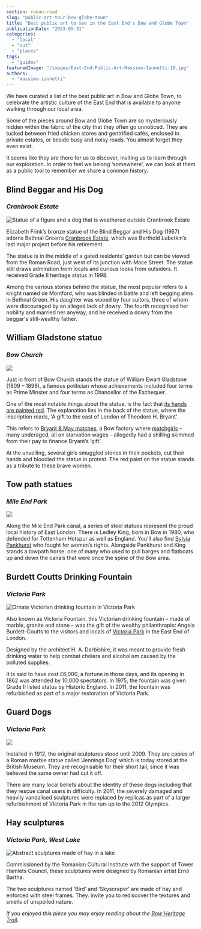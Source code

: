 ```yaml
---
section: roman-road
slug: "public-art-tour-bow-globe-town"
title: "Best public art to see in the East End's Bow and Globe Town"
publicationDate: "2023-05-31"
categories: 
  - "local"
  - "out"
  - "places"
tags: 
  - "guides"
featuredImage: "/images/East-End-Public-Art-Massimo-Iannetti-10.jpg"
authors: 
  - "massimo-iannetti"
---
```


We have curated a list of the best public art in Bow and Globe Town, to celebrate the artistic culture of the East End that is available to anyone walking through our local area.

Some of the pieces around Bow and Globe Town are so mysteriously hidden within the fabric of the city that they often go unnoticed. They are tucked between fried chicken stores and gentrified cafés, enclosed in private estates, or beside busy and noisy roads. You almost forget they even exist.

It seems like they are there for us to discover, inviting us to learn through our exploration. In order to feel we belong ‘somewhere’, we can look at them as a public tool to remember we share a common history.

## Blind Beggar and His Dog

### _Cranbrook Estate_

![Statue of a figure and a dog that is weathered outside Cranbrook Estate](/images/blind-beggar-and-his-dog-cranbrook-estate-public-art-1024x683.jpeg)

Elizabeth Frink’s bronze statue of the Blind Beggar and His Dog (1957) adorns Bethnal Green’s [Cranbrook Estate](https://romanroadlondon.com/cranbrook-estate-history/), which was Berthold Lubetkin’s last major project before his retirement.

The statue is in the middle of a gated residents’ garden but can be viewed from the Roman Road, just west of its junction with Mace Street. The statue still draws admiration from locals and curious looks from outsiders. It received Grade II heritage status in 1998.

Among the various stories behind the statue, the most popular refers to a knight named de Montford, who was blinded in battle and left begging alms in Bethnal Green. His daughter was wooed by four suitors, three of whom were discouraged by an alleged lack of dowry. The fourth recognised her nobility and married her anyway, and he received a dowry from the beggar's still-wealthy father.

## William Gladstone statue

### _Bow Church_

![](/images/East-End-Public-Art-Massimo-Iannetti-10-1024x683.jpg)

Just in front of Bow Church stands the statue of William Ewart Gladstone (1809 – 1898), a famous politician whose achievements included four terms as Prime Minster and four terms as Chancellor of the Exchequer.

One of the most notable things about the statue, is the fact that [its hands are painted red](https://romanroadlondon.com/red-hands-william-gladstone-statue/). The explanation lies in the back of the statue, where the inscription reads, 'A gift to the east of London of Theodore H. Bryant'.

This refers to [Bryant & May matches](https://romanroadlondon.com/annie-besant-match-girl-riots-bow/), a Bow factory where [matchgirls](https://romanroadlondon.com/sarah-chapman-matchstick-girl-campaign-memorial/) – many underaged, all on starvation wages – allegedly had a shilling skimmed from their pay to finance Bryant’s ‘gift’.

At the unveiling, several girls smuggled stones in their pockets, cut their hands and bloodied the statue in protest. The red paint on the statue stands as a tribute to these brave women.

## Tow path statues

### _Mile End Park_

![](/images/Tow-path-statues-mile-end-park-public-art-1-1024x633.jpeg)

Along the Mile End Park canal, a series of steel statues represent the proud local history of East London. There is Ledley King, born in Bow in 1980, who defended for Tottenham Hotspur as well as England. You'll also find [Sylvia Pankhurst](https://romanroadlondon.com/bows-suffragette-secrets-sylvia-pankhurst-east-end-suffrage/) who fought for women’s rights. Alongside Pankhurst and King stands a towpath horse: one of many who used to pull barges and flatboats up and down the canals that were once the spine of the Bow area.

## Burdett Coutts Drinking Fountain

### _Victoria Park_

![Ornate Victorian drinking fountain in Victoria Park](/images/Burdett-Coutts-Drinking-Fountain-victoria-park-public-art-1024x683.jpeg)

Also known as Victoria Fountain, this Victorian drinking fountain – made of marble, granite and stone – was the gift of the wealthy philanthropist Angela Burdett-Coutts to the visitors and locals of [Victoria Park](https://romanroadlondon.com/victoria-park-east-london-bow/) in the East End of London.

Designed by the architect H. A. Darbishire, it was meant to provide fresh drinking water to help combat cholera and alcoholism caused by the polluted supplies.

It is said to have cost £6,000, a fortune in those days, and its opening in 1862 was attended by 10,000 spectators. In 1975, the fountain was given Grade II listed status by Historic England. In 2011, the fountain was refurbished as part of a major restoration of Victoria Park.

## Guard Dogs

### _Victoria Park_

![](/images/Guard-dogs-sculptures-public-art-victoria-park-1024x683.jpeg)

Installed in 1912, the original sculptures stood until 2009. They are copies of a Roman marble statue called 'Jennings Dog' which is today stored at the British Museum. They are recognisable for their short tail, since it was believed the same owner had cut it off.

There are many local beliefs about the identity of these dogs including that they rescue canal users in difficulty. In 2011, the severely damaged and heavily vandalised sculptures were replaced by replicas as part of a larger refurbishment of Victoria Park in the run-up to the 2012 Olympics.

## Hay sculptures

### _Victoria Park, West Lake_

![Abstract sculptures made of hay in a lake](/images/hay-sculptures-public-art-victoria-park-west-lake-1024x683.jpeg)

Commissioned by the Romanian Cultural Institute with the support of Tower Hamlets Council, these sculptures were designed by Romanian artist Ernö Bartha.

The two sculptures named ‘Bird’ and ‘Skyscraper’ are made of hay and enforced with steel frames. They. invite you to rediscover the textures and smells of unspoiled nature.

_If you enjoyed this piece you may enjoy reading about the_ [_Bow Heritage Trail_](https://romanroadlondon.com/on-the-trail-of-the-bow-heritage-trail/).


